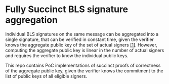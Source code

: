 # Fully Succinct BLS signature aggregation

Individual BLS signatures on the same message can be aggregated into a single signature,
that can be verified in constant time, given the verifier knows the aggregate public key of the set of actual signers [[1]](https://eprint.iacr.org/2018/483). 
However, computing the aggregate public key is linear in the number of actual signers
and requires the verifier to know the individual public keys.

This repo contains PoC implementations of succinct proofs of correctness of the aggregate public key,
given the verifier knows the commitment to the list of public keys of all eligible signers.